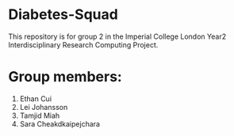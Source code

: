# Diabetes-Squad
This repository is for group 2 in the Imperial College London Year2 Interdisciplinary Research Computing Project.

# Group members:
1. Ethan Cui
2. Lei Johansson
3. Tamjid Miah
4. Sara Cheakdkaipejchara

